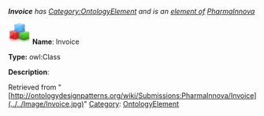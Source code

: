 ___Invoice__ has [Category:OntologyElement](../../Category/OntologyElement "Category:OntologyElement") and is an [element of](../../Property/ElementOf "Property:ElementOf") [PharmaInnova](../../Submissions/PharmaInnova "Submissions:PharmaInnova")_


  




[![Class](../../images/thumb/2/27/Class.gif/45px-Class.gif)](../../Image/Class.gif "Class")
__Name__: Invoice 


__Type:__ owl:Class 


__Description__: 





Retrieved from "[http://ontologydesignpatterns.org/wiki/Submissions:PharmaInnova/Invoice](../../Image/Invoice.jpg)"
 [Category](http://ontologydesignpatterns.org/wiki/Special:Categories "Special:Categories"): [OntologyElement](../../Category/OntologyElement "Category:OntologyElement")